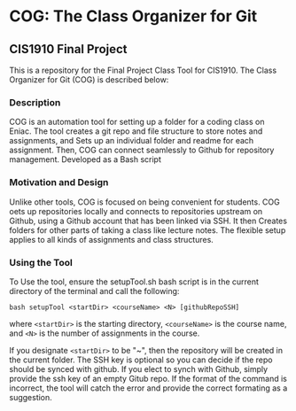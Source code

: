 # COG: The Class Organizer for Git
## CIS1910 Final Project
This is a repository for the Final Project Class Tool for CIS1910. The Class Organizer for Git (COG) is described below:

### Description
COG is an automation tool for setting up a folder for a coding class on Eniac. The tool creates a git repo and file structure to store notes and assignments, and
Sets up an individual folder and readme for each assignment. Then, COG can connect seamlessly to Github for repository management. Developed as a Bash script

### Motivation and Design
Unlike other tools, COG is focused on being convenient for students. COG oets up repositories locally and connects to repositories upstream on Github, using a Github account that has been linked via SSH. It then Creates folders for other parts of taking a class like lecture notes. The flexible setup applies to all kinds of assignments and class structures.

### Using the Tool

To Use the tool, ensure the setupTool.sh bash script is in the current directory of the terminal and call the following:

```
bash setupTool <startDir> <courseName> <N> [githubRepoSSH]
```

where `<startDir>` is the starting directory, `<courseName>` is the course name, and `<N>` is the number of assignments in the course.

If you designate ```<startDir>``` to be "~", then the repository will be created in the current folder. The SSH key is optional so you can decide if the repo should be synced with github. If you elect to synch with Github, simply provide the ssh key of an empty Gitub repo. If the format of the command is incorrect, the tool will catch the error and provide the correct formating as a suggestion.
